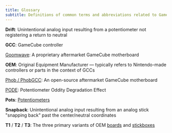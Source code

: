 ```yaml
---
title: Glossary
subtitle: Definitions of common terms and abbreviations related to GameCube controllers.
---
```


**Drift**: Unintentional analog input resulting from a potentiometer not registering a return to neutral

**GCC**: GameCube controller

[Goomwave](/compendium/boards#goomwave): A proprietary aftermarket GameCube motherboard

**OEM**: Original Equipment Manufacturer — typically refers to Nintendo-made controllers or parts in the context of GCCs

[Phob / PhobGCC](/compendium/boards#phobgcc): An open-source aftermarket GameCube motherboard

[PODE](/compendium/sticks/pots#pode): Potentiometer Oddity Degradation Effect

**Pots**: [Potentiometers](/compendium/sticks/pots)

**Snapback**: Unintentional analog input resulting from an analog stick "snapping back" past the center/neutral coordinates

**T1** / **T2** / **T3**: The three primary variants of OEM [boards](/compendium/boards) and [stickboxes](/compendium/sticks/stickboxes)
